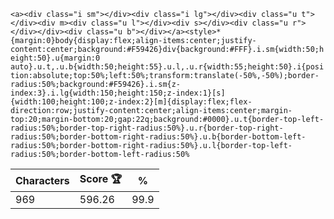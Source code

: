 `<a><div class="i sm"></div><div class="i lg"></div><div class="u t"></div><div m><div class="u l"></div><div s></div><div class="u r"></div></div><div class="u b"></div></a><style>*{margin:0}body{display:flex;align-items:center;justify-content:center;background:#F59426}div{background:#FFF}.i.sm{width:50;height:50}.u{margin:0 auto}.u.t,.u.b{width:50;height:55}.u.l,.u.r{width:55;height:50}.i{position:absolute;top:50%;left:50%;transform:translate(-50%,-50%);border-radius:50%;background:#F59426}.i.sm{z-index:3}.i.lg{width:150;height:150;z-index:1}[s]{width:100;height:100;z-index:2}[m]{display:flex;flex-direction:row;justify-content:center;align-items:center;margin-top:20;margin-bottom:20;gap:22q;background:#0000}.u.t{border-top-left-radius:50%;border-top-right-radius:50%}.u.r{border-top-right-radius:50%;border-bottom-right-radius:50%}.u.b{border-bottom-left-radius:50%;border-bottom-right-radius:50%}.u.l{border-top-left-radius:50%;border-bottom-left-radius:50%`

| Characters | Score 🏆 | %    |
| ---------- | -------- | ---- |
| 969        | 596.26   | 99.9 |
